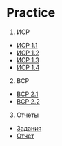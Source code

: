 # Practice
1. ИСР
  * [ИСР 1.1](https://drive.google.com/file/d/1PwFVL4VW347Rb9yfNWOtkVYSRJS-TvkW/view?usp=sharing)
  * [ИСР 1.2](https://drive.google.com/file/d/1xkVEa7ndsnOmP_xA-gWEO6j5u31cH2CD/view?usp=sharing)
  * [ИСР 1.3](https://drive.google.com/file/d/1qt0nf073rm46iaQ5qx-wvX0GkIUlbGzp/view?usp=sharing)
  * [ИСР 1.4](https://drive.google.com/file/d/1LryyznLZKeTYOFgIwGSd6ICy9yFngsOv/view?usp=sharing)
2. ВСР
  * [ВСР 2.1](https://drive.google.com/file/d/1OVhNkvvqdYcHoeMZ-8jIURr15WHg0J0G/view?usp=sharing)
  * [ВСР 2.2](https://drive.google.com/file/d/1BHDCqoa4Vy9oka9sMy42Hy9FZ7Mg8IVd/view?usp=sharing)
3. Отчеты
  * [Задания](https://drive.google.com/file/d/1V-zU4t3RnqHEPPI3jM9AzX860hE-x1sT/view?usp=sharing)
  * [Отчет](https://drive.google.com/file/d/1n9SjHsLAoqm9n9oJa7N0q1CHTIcJwrJx/view?usp=sharing)
